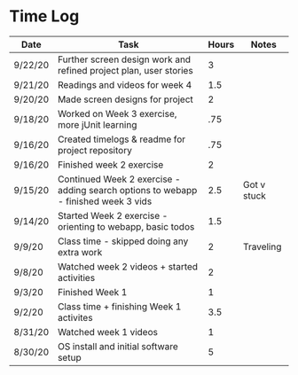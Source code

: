 # Time Log

| Date | Task | Hours | Notes|
|------|------|-------|------|
| 9/22/20| Further screen design work and refined project plan, user stories | 3 | |
| 9/21/20| Readings and videos for week 4 | 1.5 | |
| 9/20/20| Made screen designs for project | 2 | |
| 9/18/20| Worked on Week 3 exercise, more jUnit learning| .75 | |
| 9/16/20| Created timelogs & readme for project repository | .75 | |
| 9/16/20| Finished week 2 exercise | 2 | |
| 9/15/20| Continued Week 2 exercise - adding search options to webapp - finished week 3 vids | 2.5 | Got v stuck|
| 9/14/20| Started Week 2 exercise - orienting to webapp, basic todos| 1.5 | |
| 9/9/20| Class time - skipped doing any extra work | 2 | Traveling |
| 9/8/20| Watched week 2 videos + started activities | 2 | |
| 9/3/20| Finished Week 1 | 1 | |
| 9/2/20| Class time + finishing Week 1 activites| 3.5 | |
| 8/31/20| Watched week 1 videos | 1 | |
| 8/30/20| OS install and initial software setup | 5 | |